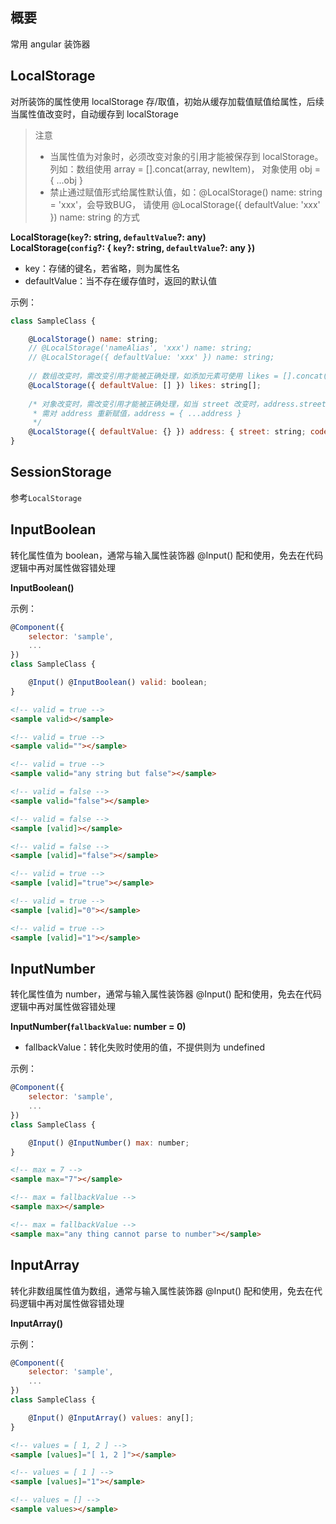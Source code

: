 ## 概要

常用 angular 装饰器

## LocalStorage

对所装饰的属性使用 localStorage 存/取值，初始从缓存加载值赋值给属性，后续当属性值改变时，自动缓存到 localStorage

> 注意
> - 当属性值为对象时，必须改变对象的引用才能被保存到 localStorage。列如：数组使用 array = [].concat(array, newItem)，
> 对象使用 obj = { ...obj }
> - 禁止通过赋值形式给属性默认值，如：@LocalStorage() name: string = 'xxx'，会导致BUG，
> 请使用 @LocalStorage({ defaultValue: 'xxx' }) name: string 的方式

**LocalStorage(`key`?: string, `defaultValue`?: any)**  
**LocalStorage(`config`?: { `key`?: string, `defaultValue`?: any })**  

- key：存储的键名，若省略，则为属性名
- defaultValue：当不存在缓存值时，返回的默认值
  
示例：

```js
class SampleClass {

    @LocalStorage() name: string;
    // @LocalStorage('nameAlias', 'xxx') name: string; 
    // @LocalStorage({ defaultValue: 'xxx' }) name: string;
    
    // 数组改变时，需改变引用才能被正确处理，如添加元素可使用 likes = [].concat(likes, xxx)
    @LocalStorage({ defaultValue: [] }) likes: string[];
    
    /* 对象改变时，需改变引用才能被正确处理，如当 street 改变时，address.street = newValue，
     * 需对 address 重新赋值，address = { ...address } 
     */
    @LocalStorage({ defaultValue: {} }) address: { street: string; code: string };
}
```

## SessionStorage

参考`LocalStorage`

## InputBoolean

转化属性值为 boolean，通常与输入属性装饰器 @Input() 配和使用，免去在代码逻辑中再对属性做容错处理

**InputBoolean()**  

示例：

```js
@Component({
    selector: 'sample',
    ...
})
class SampleClass {

    @Input() @InputBoolean() valid: boolean;
}
```

```html
<!-- valid = true -->
<sample valid></sample>

<!-- valid = true -->
<sample valid=""></sample>

<!-- valid = true -->
<sample valid="any string but false"></sample>

<!-- valid = false -->
<sample valid="false"></sample>

<!-- valid = false -->
<sample [valid]></sample>

<!-- valid = false -->
<sample [valid]="false"></sample>

<!-- valid = true -->
<sample [valid]="true"></sample>

<!-- valid = true -->
<sample [valid]="0"></sample>

<!-- valid = true -->
<sample [valid]="1"></sample>
```

## InputNumber

转化属性值为 number，通常与输入属性装饰器 @Input() 配和使用，免去在代码逻辑中再对属性做容错处理

**InputNumber(`fallbackValue`: number = 0)**

- fallbackValue：转化失败时使用的值，不提供则为 undefined

示例：

```js
@Component({
    selector: 'sample',
    ...
})
class SampleClass {

    @Input() @InputNumber() max: number;
}
```

```html
<!-- max = 7 -->
<sample max="7"></sample>

<!-- max = fallbackValue -->
<sample max></sample>

<!-- max = fallbackValue -->
<sample max="any thing cannot parse to number"></sample>
```

## InputArray

转化非数组属性值为数组，通常与输入属性装饰器 @Input() 配和使用，免去在代码逻辑中再对属性做容错处理

**InputArray()**

示例：

```js
@Component({
    selector: 'sample',
    ...
})
class SampleClass {

    @Input() @InputArray() values: any[];
}
```

```html
<!-- values = [ 1, 2 ] -->
<sample [values]="[ 1, 2 ]"></sample>

<!-- values = [ 1 ] -->
<sample [values]="1"></sample>

<!-- values = [] -->
<sample values></sample>
```